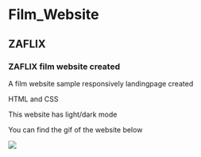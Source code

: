 # Film_Website

<h2> ZAFLIX </h2>
<h3> ZAFLIX film website created </h3>

<p> A film website sample responsively landingpage created </p>
<p> HTML and CSS </p>
<p> This website has light/dark mode </p>
<p> You can find the gif of the website below </p> 

![](Film-Website.gif)

